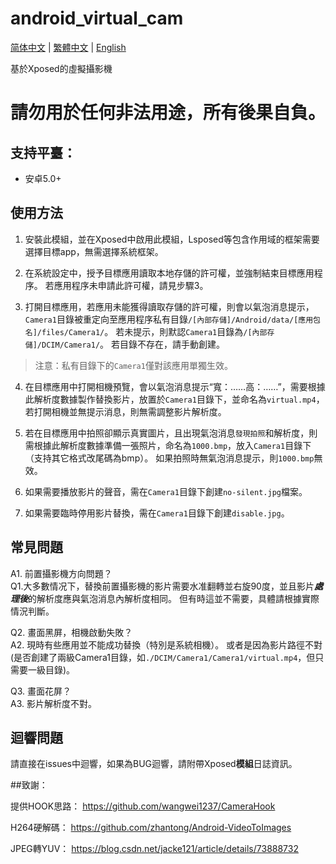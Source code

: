 # android_virtual_cam

[简体中文](./README.md) | [繁體中文](./README_tc.md) | [English](./README_en.md)

基於Xposed的虛擬攝影機

# 請勿用於任何非法用途，所有後果自負。

## 支持平臺：

- 安卓5.0+

## 使用方法

1. 安裝此模組，並在Xposed中啟用此模組，Lsposed等包含作用域的框架需要選擇目標app，無需選擇系統框架。

2. 在系統設定中，授予目標應用讀取本地存儲的許可權，並強制結束目標應用程序。 若應用程序未申請此許可權，請見步驟3。

3. 打開目標應用，若應用未能獲得讀取存儲的許可權，則會以氣泡消息提示，`Camera1`目錄被重定向至應用程序私有目錄`/[內部存儲]/Android/data/[應用包名]/files/Camera1/`。 若未提示，則默認`Camera1`目錄為`/[內部存儲]/DCIM/Camera1/`。 若目錄不存在，請手動創建。

> 注意：私有目錄下的`Camera1`僅對該應用單獨生效。

4. 在目標應用中打開相機預覽，會以氣泡消息提示“寬：……高：……”，需要根據此解析度數據製作替換影片，放置於`Camera1`目錄下，並命名為`virtual.mp4`，若打開相機並無提示消息，則無需調整影片解析度。

5. 若在目標應用中拍照卻顯示真實圖片，且出現氣泡消息`發現拍照`和解析度，則需根據此解析度數據準備一張照片，命名為`1000.bmp`，放入`Camera1`目錄下（支持其它格式改尾碼為bmp）。 如果拍照時無氣泡消息提示，則`1000.bmp`無效。

6. 如果需要播放影片的聲音，需在`Camera1`目錄下創建`no-silent.jpg`檔案。

7. 如果需要臨時停用影片替換，需在`Camera1`目錄下創建`disable.jpg`。

## 常見問題

A1. 前置攝影機方向問題？  
Q1.大多數情况下，替換前置攝影機的影片需要水准翻轉並右旋90度，並且影片***處理後***的解析度應與氣泡消息內解析度相同。 但有時這並不需要，具體請根據實際情況判斷。

Q2. 畫面黑屏，相機啟動失敗？  
A2. 現時有些應用並不能成功替換（特別是系統相機）。 或者是因為影片路徑不對(是否創建了兩級Camera1目錄，如`./DCIM/Camera1/Camera1/virtual.mp4`，但只需要一級目錄)。

Q3. 畫面花屏？  
A3. 影片解析度不對。

## 迴響問題

請直接在issues中迴響，如果為BUG迴響，請附帶Xposed**模組**日誌資訊。


##致謝：

提供HOOK思路： https://github.com/wangwei1237/CameraHook

H264硬解碼： https://github.com/zhantong/Android-VideoToImages

JPEG轉YUV： https://blog.csdn.net/jacke121/article/details/73888732
